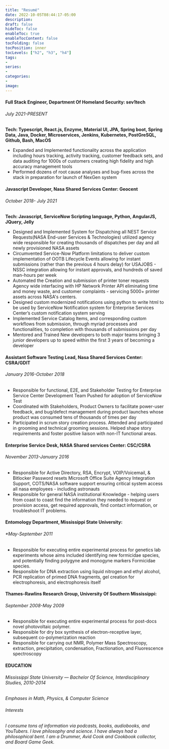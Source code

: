 ```yaml
---
title: "Resumé"
date: 2022-10-05T08:44:17-05:00
description:
draft: false
hideToc: false
enableToc: true
enableTocContent: false
tocFolding: false
tocPosition: inner
tocLevels: ["h2", "h3", "h4"]
tags:
-
series:
-
categories:
-
image:
---
```


#### Full Stack Engineer, Department Of Homeland Security: sev1tech 
###### *July 2021-PRESENT*
**Tech: Typescript, React.js, Enzyme, Material UI, JPA, Spring boot, Spring Data, Java, Docker, Microservices, Jenkins, Kubernetes, PostGreSQL, Github, Bash, MacOS**
- Expanded and Implemented functionality across the application including hours tracking, activity tracking, customer feedback sets, and data auditing for 1000s of customers creating high fidelity and high accuracy management tools
- Performed dozens of root cause analyses and bug-fixes across the stack in preparation for launch of NexGen system
#### Javascript Developer, Nasa Shared Services Center: Geocent 
###### *October 2018- July 2021*
**Tech: Javascript, ServiceNow Scripting language, Python, AngularJS, JQuery, Jelly**
- Designed and Implemented System for Dispatching all NEST Service Requests(NASA End-user Services & Technologies) utilized agency wide responsible for creating thousands of dispatches per day and all newly provisioned NASA assets
- Circumvented Service-Now Platform limitations to deliver custom implementation of OOTB Lifecycle Events allowing for instant submissions (rather than the previous 4 hours delay) for USAJOBS - NSSC integration allowing for instant approvals, and hundreds of saved man-hours per week
- Automated the Creation and submission of printer toner requests Agency wide interfacing with HP Network Printer API eliminating time and money waste, and customer complaints - servicing 5000+ printer assets across NASA's centers.
- Designed custom modernized notifications using python to write html to be used by ServiceNow Notification system for Enterprise Services Center’s custom notification system serving 
- Implemented Service Catalog Items, and corresponding custom workflows from submission, through myriad processes and functionalities, to completion with thousands of submissions per day
- Mentored and Trained New developers to both major teams bringing 3 junior developers up to speed within the first 3 years of becoming a developer
#### Assistant Software Testing Lead, Nasa Shared Services Center: CSRA/GDIT 
###### *January 2016-October 2018*
- Responsible for functional, E2E, and Stakeholder Testing for Enterprise Service Center Development Team 
Pushed for adoption of ServiceNow Test 
- Coordinated with Stakeholders, Product Owners to facilitate power-user feedback, and bug/defect management during product launches whose product was consumed tens of thousands of times per day
- Participated in scrum story creation process.  Attended and participated in grooming and technical grooming sessions.  Helped shape story requirements and foster positive liaison with non-IT functional areas.
#### Enterprise Service Desk, NASA Shared services Center: CSC/CSRA 
###### *November 2013-January 2016*
- Responsible for Active Directory, RSA, Encrypt, VOIP/Voicemail, & Bitlocker Password resets
Microsoft Office Suite Agency Integration Support, COTS/NASA software support ensuring critical system access all nasa employees - including astronauts
- Responsible for general NASA institutional Knowledge - helping users from coast to coast find the information they needed to request or provision access, get required approvals, find contact information, or troubleshoot IT problems.
#### Entomology Department, Mississippi State University: 
###### *May-September 2011
- Responsible for executing entire experimental process for genetics lab experiments whose aims included identifying new formicidae species, and potentially finding polygyne and monogyne markers Formicidae species.
- Responsible for DNA extraction using liquid nitrogen and ethyl alcohol, PCR replication of primed DNA fragments, gel creation for electrophoresis, and electrophoresis itself

#### Thames-Rawlins Research Group, University Of Southern Mississippi: 
###### *September 2008-May 2009*
- Responsible for executing entire experimental process for post-docs novel photovoltaic polymer.
- Responsible for dry box synthesis of electron-receptive layer, subsequent co-polymerization reaction
- Responsible for carrying out NMR, Polymer Mass Spectroscopy, extraction, precipitation, condensation, Fractionation, and Fluorescence spectroscopy

#### EDUCATION
###### Mississippi State University — Bachelor Of Science, Interdisciplinary Studies, *2010-2014*
*Emphases in Math, Physics, & Computer Science*

###### Interests
*I consume tons of information via podcasts, books, audiobooks, and YouTubers.  I love philosophy and science.  I have always had a philosophical bent. I am a Drummer, Avid Cook and Cookbook collector, and Board Game Geek.*



